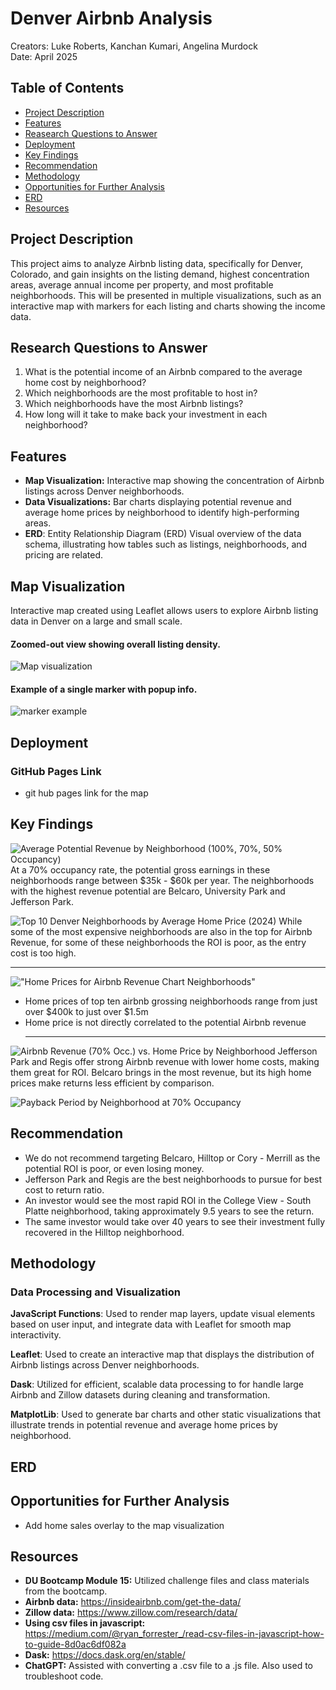 # Denver Airbnb Analysis
Creators: Luke Roberts, Kanchan Kumari, Angelina Murdock<br>
Date: April 2025

## Table of Contents
- [Project Description](#project-description)
- [Features](#features)
- [Reasearch Questions to Answer](#research-questions-to-answer)
- [Deployment](#deployment)
- [Key Findings](#key-findings)
- [Recommendation](#recommendation)
- [Methodology](#methodology)
- [Opportunities for Further Analysis](#opportunities-for-further-analysis)
- [ERD](#erd)
- [Resources](#resources)

## Project Description
This project aims to analyze Airbnb listing data, specifically for Denver, Colorado, and gain insights on the listing demand, highest concentration areas, average annual income per property, and most profitable neighborhoods. This will be presented in multiple visualizations, such as an interactive map with markers for each listing and charts showing the income data. 

## Research Questions to Answer
1. What is the potential income of an Airbnb compared to the average home cost by neighborhood?
2. Which neighborhoods are the most profitable to host in?
3. Which neighborhoods have the most Airbnb listings?
4. How long will it take to make back your investment in each neighborhood?

## Features
- **Map Visualization:** Interactive map showing the concentration of Airbnb listings across Denver neighborhoods.
- **Data Visualizations:** Bar charts displaying potential revenue and average home prices by neighborhood to identify high-performing areas.
- **ERD**: Entity Relationship Diagram (ERD)
Visual overview of the data schema, illustrating how tables such as listings, neighborhoods, and pricing are related.


## Map Visualization 
Interactive map created using Leaflet allows users to explore Airbnb listing data in Denver on a large and small scale.
#### Zoomed-out view showing overall listing density.
![Map visualization](Map/Images/zoomed_out_map_visualization.png)

#### Example of a single marker with popup info.
![marker example](Map/Images/single_marker.png)

## Deployment
### GitHub Pages Link
- git hub pages link for the map

## Key Findings
![Average Potential Revenue by Neighborhood (100%, 70%, 50% Occupancy)](Graphs/avg_potential_revenue_neighborhood.png)
At a 70% occupancy rate, the potential gross earnings in these neighborhoods range between $35k - $60k per year. The neighborhoods with the highest revenue potential are Belcaro, University Park and Jefferson Park. 

![Top 10 Denver Neighborhoods by Average Home Price (2024)](Graphs/top_10_neighborhoods_price.png)
While some of the most expensive neighborhoods are also in the top for Airbnb Revenue, for some of these neighborhoods the ROI is poor, as the entry cost is too high. <hr>

!["Home Prices for Airbnb Revenue Chart Neighborhoods"](Graphs/home_prices.png)
* Home prices of top ten airbnb grossing neighborhoods range from just over $400k to just over $1.5m
* Home price is not directly correlated to the potential Airbnb revenue <hr>


![Airbnb Revenue (70% Occ.) vs. Home Price by Neighborhood](Graphs/revenue_v_home_price.png)
Jefferson Park and Regis offer strong Airbnb revenue with lower home costs, making them great for ROI. Belcaro brings in the most revenue, but its high home prices make returns less efficient by comparison.

![Payback Period by Neighborhood at 70% Occupancy](Graphs/payback_period.png)


## Recommendation
* We do not recommend targeting Belcaro, Hilltop or Cory - Merrill as the potential ROI is poor, or even losing money.
* Jefferson Park and Regis are the best neighborhoods to pursue for best cost to return ratio. 
* An investor would see the most rapid ROI in the College View - South Platte neighborhood, taking approximately 9.5 years to see the return. 
* The same investor would take over 40 years to see their investment fully recovered in the Hilltop neighborhood. 


## Methodology
### Data Processing and Visualization
**JavaScript Functions**: Used to render map layers, update visual elements based on user input, and integrate data with Leaflet for smooth map interactivity.

**Leaflet**: Used to create an interactive map that displays the distribution of Airbnb listings across Denver neighborhoods. 

**Dask**: Utilized for efficient, scalable data processing to for handle large Airbnb and Zillow datasets during cleaning and transformation.

**MatplotLib**: Used to generate bar charts and other static visualizations that illustrate trends in potential revenue and average home prices by neighborhood.

## ERD

## Opportunities for Further Analysis
* Add home sales overlay to the map visualization

## Resources
- **DU Bootcamp Module 15:** Utilized challenge files and class materials from the bootcamp.
- **Airbnb data:** https://insideairbnb.com/get-the-data/ 
- **Zillow data:** https://www.zillow.com/research/data/ 
- **Using csv files in javascript:** https://medium.com/@ryan_forrester_/read-csv-files-in-javascript-how-to-guide-8d0ac6df082a 
- **Dask:** https://docs.dask.org/en/stable/ 
- **ChatGPT:** Assisted with converting a .csv file to a .js file. Also used to troubleshoot code.

